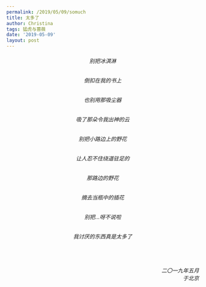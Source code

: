 ```yaml
---
permalink: /2019/05/09/somuch
title: 太多了
author: Christina
tags: 猛虎与蔷薇
date: '2019-05-09'
layout: post
---
```


  
<h6 style="text-align:center">

别把冰淇淋<br><br>

倒扣在我的书上<br><br>

也别用那吸尘器<br><br>

吸了那朵令我出神的云<br><br>

别把小路边上的野花<br><br>

让人忍不住绕道驻足的<br><br>

那路边的野花<br><br>

摘去当瓶中的插花<br><br>

别把…呀不说啦<br><br>

我讨厌的东西真是太多了</h6><br>

<h6 style="text-align:right">二〇一九年五月<br>
    于北京</h6>
    
